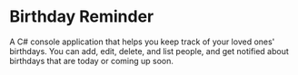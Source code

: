# Birthday Reminder

A C# console application that helps you keep track of your loved ones' birthdays.
You can add, edit, delete, and list people, and get notified about birthdays that are today or coming up soon.